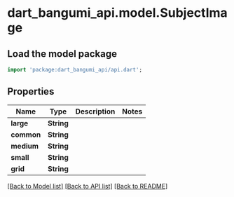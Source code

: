 # dart_bangumi_api.model.SubjectImage

## Load the model package
```dart
import 'package:dart_bangumi_api/api.dart';
```

## Properties
Name | Type | Description | Notes
------------ | ------------- | ------------- | -------------
**large** | **String** |  | 
**common** | **String** |  | 
**medium** | **String** |  | 
**small** | **String** |  | 
**grid** | **String** |  | 

[[Back to Model list]](../README.md#documentation-for-models) [[Back to API list]](../README.md#documentation-for-api-endpoints) [[Back to README]](../README.md)


